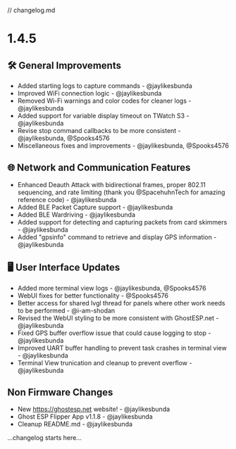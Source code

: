// changelog.md 

# 1.4.5
## 🛠️ General Improvements
- Added starting logs to capture commands - @jaylikesbunda  
- Improved WiFi connection logic - @jaylikesbunda  
- Removed Wi-Fi warnings and color codes for cleaner logs - @jaylikesbunda  
- Added support for variable display timeout on TWatch S3 - @jaylikesbunda 
- Revise stop command callbacks to be more consistent - @jaylikesbunda, @Spooks4576
- Miscellaneous fixes and improvements - @jaylikesbunda, @Spooks4576  

## 🌐 Network and Communication Features
- Enhanced Deauth Attack with bidirectional frames, proper 802.11 sequencing, and rate limiting (thank you @SpacehuhnTech for amazing reference code) - @jaylikesbunda  
- Added BLE Packet Capture support - @jaylikesbunda  
- Added BLE Wardriving - @jaylikesbunda  
- Added support for detecting and capturing packets from card skimmers - @jaylikesbunda  
- Added "gpsinfo" command to retrieve and display GPS information - @jaylikesbunda 

## 🖥️ User Interface Updates
- Added more terminal view logs - @jaylikesbunda, @Spooks4576  
- WebUI fixes for better functionality - @Spooks4576
- Better access for shared lvgl thread for panels where other work needs to be performed - @i-am-shodan
- Revised the WebUI styling to be more consistent with GhostESP.net - @jaylikesbunda
- Fixed GPS buffer overflow issue that could cause logging to stop - @jaylikesbunda
- Improved UART buffer handling to prevent task crashes in terminal view - @jaylikesbunda
- Terminal View trunication and cleanup to prevent overflow - @jaylikesbunda

## Non Firmware Changes
- New https://ghostesp.net website! - @jaylikesbunda
- Ghost ESP Flipper App v1.1.8 - @jaylikesbunda
- Cleanup README.md - @jaylikesbunda



...changelog starts here... 


